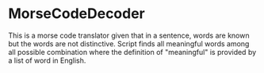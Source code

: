# MorseCodeDecoder
This is a morse code translator given that in a sentence, words are known but the words are not distinctive. Script finds all meaningful words among all possible combination where the definition of "meaningful" is provided by  a list of word in English.
